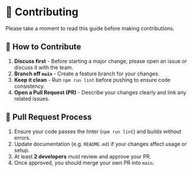 # 🤝 Contributing

Please take a moment to read this guide before making contributions.

## 🧩 How to Contribute

1. **Discuss first** - Before starting a major change, please open an issue or discuss it with the team.
2. **Branch off `main`** - Create a feature branch for your changes.
3. **Keep it clean** - Run `npm run lint` before pushing to ensure code consistency.
4. **Open a Pull Request (PR)** - Describe your changes clearly and link any related issues.

## 🔄 Pull Request Process

1. Ensure your code passes the linter (`npm run lint`) and builds without errors.
2. Update documentation (e.g. `README.md`) if your changes affect usage or setup.
3. At least **2 developers** must review and approve your PR.
4. Once approved, you should merge your own PR into `main`.

